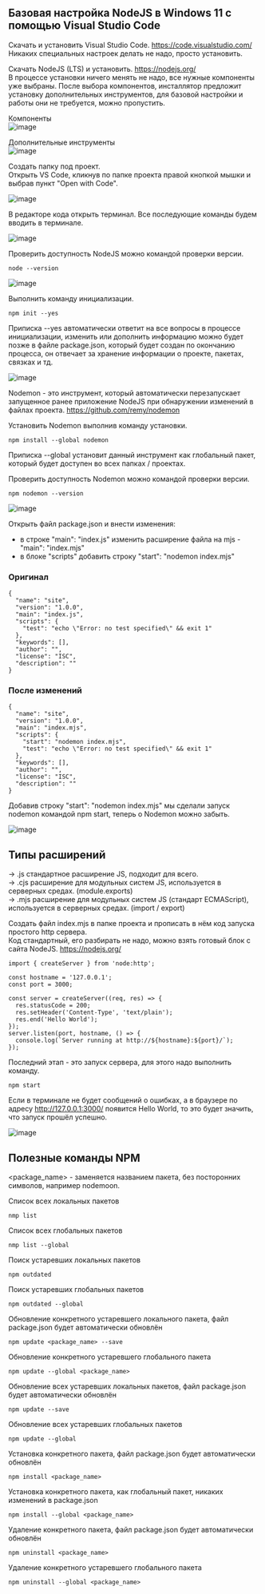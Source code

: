 ## Базовая настройка NodeJS в Windows 11 с помощью Visual Studio Code

Скачать и установить Visual Studio Code. https://code.visualstudio.com/  
Никаких специальных настроек делать не надо, просто установить.

Скачать NodeJS (LTS) и установить. https://nodejs.org/  
В процессе установки ничего менять не надо, все нужные компоненты уже выбраны. После выбора компонентов, инсталлятор предложит установку дополнительных инструментов, для базовой настройки и работы они не требуется, можно пропустить.

Компоненты  
![image](https://github.com/ABWEBIT/Node-Helpers/blob/main/node-start/images/node-features.webp?raw=true)

Дополнительные инструменты  
![image](https://github.com/ABWEBIT/Node-Helpers/blob/main/node-start/images/node-tools.webp?raw=true)

Создать папку под проект.  
Открыть VS Code, кликнув по папке проекта правой кнопкой мышки и выбрав пункт "Open with Code".

![image](https://github.com/ABWEBIT/Node-Helpers/blob/main/node-start/images/vscode.webp?raw=true)

В редакторе кода открыть терминал. Все последующие команды будем вводить в терминале.

![image](https://github.com/ABWEBIT/Node-Helpers/blob/main/node-start/images/terminal.webp?raw=true)

Проверить доступность NodeJS можно командой проверки версии.
```
node --version
```
![image](https://github.com/ABWEBIT/Node-Helpers/blob/main/node-start/images/node.webp?raw=true)

Выполнить команду инициализации.
```
npm init --yes
```
Приписка --yes автоматически ответит на все вопросы в процессе инициализации, изменить или дополнить информацию можно будет позже в файле package.json, который будет создан по окончанию процесса, он отвечает за хранение информации о проекте, пакетах, связках и тд.  

![image](https://github.com/ABWEBIT/Node-Helpers/blob/main/node-start/images/init.webp?raw=true)

Nodemon - это инструмент, который автоматически перезапускает запущенное ранее приложение NodeJS при обнаружении изменений в файлах проекта. https://github.com/remy/nodemon  

Установить Nodemon выполнив команду установки.
```
npm install --global nodemon
```
Приписка --global установит данный инструмент как глобальный пакет, который будет доступен во всех папках / проектах.  

Проверить доступность Nodemon можно командой проверки версии.  
```
npm nodemon --version
```
![image](https://github.com/ABWEBIT/Node-Helpers/blob/main/node-start/images/nodemon.webp?raw=true)

Открыть файл package.json и внести изменения:  
- в строке "main": "index.js" изменить расширение файла на mjs - "main": "index.mjs"
- в блоке "scripts" добавить строку "start": "nodemon index.mjs"

### Оригинал
```
{
  "name": "site",
  "version": "1.0.0",
  "main": "index.js",
  "scripts": {
    "test": "echo \"Error: no test specified\" && exit 1"
  },
  "keywords": [],
  "author": "",
  "license": "ISC",
  "description": ""
}
```

### После изменений
```
{
  "name": "site",
  "version": "1.0.0",
  "main": "index.mjs",
  "scripts": {
    "start": "nodemon index.mjs",
    "test": "echo \"Error: no test specified\" && exit 1"
  },
  "keywords": [],
  "author": "",
  "license": "ISC",
  "description": ""
}
```

Добавив строку "start": "nodemon index.mjs" мы сделали запуск nodemon командой npm start, теперь о Nodemon можно забыть.

![image](https://github.com/ABWEBIT/Node-Helpers/blob/main/node-start/images/package.webp?raw=true)

## Типы расширений  
-> .js стандартное расширение JS, подходит для всего.  
-> .cjs расширение для модульных систем JS, используется в серверных средах. (module.exports)  
-> .mjs расширение для модульных систем JS (стандарт ECMAScript), используется в серверных средах. (import / export)  

Создать файл index.mjs в папке проекта и прописать в нём код запуска простого http сервера.  
Код стандартный, его разбирать не надо, можно взять готовый блок с сайта NodeJS. https://nodejs.org/

```
import { createServer } from 'node:http';

const hostname = '127.0.0.1';
const port = 3000;

const server = createServer((req, res) => {
  res.statusCode = 200;
  res.setHeader('Content-Type', 'text/plain');
  res.end('Hello World');
});
server.listen(port, hostname, () => {
  console.log(`Server running at http://${hostname}:${port}/`);
});
```

Последний этап - это запуск сервера, для этого надо выполнить команду.
```
npm start
```
Если в терминале не будет сообщений о ошибках, а в браузере по адресу http://127.0.0.1:3000/ появится Hello World, то это будет значить, что запуск прошёл успешно.

![image](https://github.com/ABWEBIT/Node-Helpers/blob/main/node-start/images/server.webp?raw=true)

## Полезные команды NPM
<package_name> - заменяется названием пакета, без посторонних символов, например nodemoon.

Список всех локальных пакетов
```
nmp list
```
Список всех глобальных пакетов
```
nmp list --global
```
Поиск устаревших локальных пакетов
```
npm outdated
```
Поиск устаревших глобальных пакетов
```
npm outdated --global
```
Обновление конкретного устаревшего локального пакета, файл package.json будет автоматически обновлён
```
npm update <package_name> --save
```
Обновление конкретного устаревшего глобального пакета
```
npm update --global <package_name>
```
Обновление всех устаревших локальных пакетов, файл package.json будет автоматически обновлён
```
npm update --save
```
Обновление всех устаревших глобальных пакетов
```
npm update --global
```
Установка конкретного пакета, файл package.json будет автоматически обновлён
```
npm install <package_name>
```
Установка конкретного пакета, как глобальный пакет, никаких изменений в package.json
```
npm install --global <package_name>
```
Удаление конкретного пакета, файл package.json будет автоматически обновлён
```
npm uninstall <package_name>
```
Удаление конкретного устаревшего глобального пакета
```
npm uninstall --global <package_name>
```

